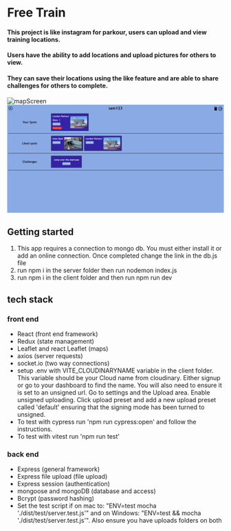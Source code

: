 # Free Train

#### This project is like instagram for parkour, users can upload and view training locations.

#### Users have the ability to add locations and upload pictures for others to view.

#### They can save their locations using the like feature and are able to share challenges for others to complete.

![mapScreen](./readmeAssets/mapScreen.png)
![profileScreen](./readmeAssets/Profile.png)

## Getting started

1. This app requires a connection to mongo db. You must either install it or add an online connection. Once completed change the link in the db.js file
2. run npm i in the server folder then run nodemon index.js
3. run npm i in the client folder and then run npm run dev

## tech stack

### front end

- React (front end framework)
- Redux (state management)
- Leaflet and react Leaflet (maps)
- axios (server requests)
- socket.io (two way connections)
- setup .env with VITE_CLOUDINARYNAME variable in the client folder. This variable should be your Cloud name from cloudinary. Either signup or go to your dashboard to find the name. You will also need to ensure it is set to an unsigned url. Go to settings and the Upload area. Enable unsigned uploading. Click upload preset and add a new upload preset called 'default' ensuring that the signing mode has been turned to unsigned.
- To test with cypress run 'npm run cypress:open' and follow the instructions.
- To test with vitest run 'npm run test'

### back end

- Express (general framework)
- Express file upload (file upload)
- Express session (authentication)
- mongoose and mongoDB (database and access)
- Bcrypt (password hashing)
- Set the test script if on mac to: "ENV=test mocha './dist/test/server.test.js'" and on Windows: "ENV=test && mocha './dist/test/server.test.js'". Also ensure you have uploads folders on both
